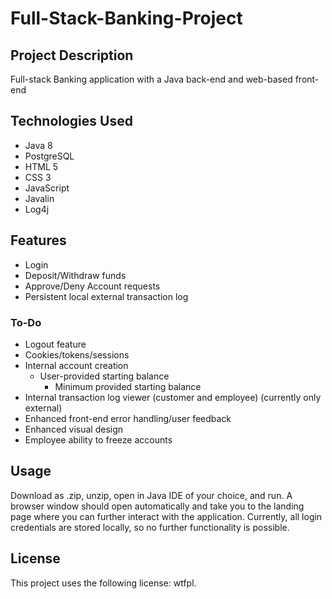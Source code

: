 # Full-Stack-Banking-Project

## Project Description
Full-stack Banking application with a Java back-end and web-based front-end

## Technologies Used
* Java 8
* PostgreSQL
* HTML 5
* CSS 3
* JavaScript
* Javalin
* Log4j

## Features
* Login
* Deposit/Withdraw funds
* Approve/Deny Account requests
* Persistent local external transaction log
### To-Do
* Logout feature
* Cookies/tokens/sessions
* Internal account creation
	* User-provided starting balance
		* Minimum provided starting balance
* Internal transaction log viewer (customer and employee) (currently only external)
* Enhanced front-end error handling/user feedback
* Enhanced visual design
* Employee ability to freeze accounts

## Usage
Download as .zip, unzip, open in Java IDE of your choice, and run. A browser window should open automatically and take you to the landing page where you can further interact with the application. Currently, all login credentials are stored locally, so no further functionality is possible.

## License
This project uses the following license: wtfpl.
